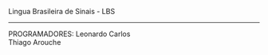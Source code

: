 Lingua Brasileira de Sinais - LBS

________________________________________

PROGRAMADORES:
Leonardo Carlos <br>
Thiago Arouche
